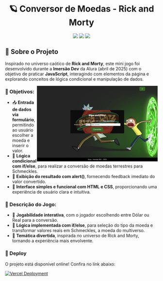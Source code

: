 # <h1 align="center"> 🪐 Conversor de Moedas - Rick and Morty

<p align="center">
  <img src="https://img.shields.io/badge/JavaScript-F7DF1E?style=for-the-badge&logo=javascript&logoColor=black">
  <img src="https://img.shields.io/badge/HTML5-E34F26?style=for-the-badge&logo=html5&logoColor=white">
  <img src="https://img.shields.io/badge/CSS-239120?&style=for-the-badge&logo=css3&logoColor=white">
</p>

## 🚀 Sobre o Projeto

Inspirado no universo caótico de **Rick and Morty**, este mini jogo foi desenvolvido durante a **Imersão Dev** da Alura (abril de 2025) com o objetivo de praticar **JavaScript**, interagindo com elementos da página e explorando conceitos de lógica condicional e manipulação de dados. 

<img align="right" alt="coding-gif" width="400" src="https://github.com/ErikaCZanin/ConversaomoedaRick/blob/main/imgvercel.png">

### 📌 Objetivos:  
- 📤 **Entrada de dados via formulário**, permitindo ao usuário escolher a moeda e inserir o valor.  
- 🔁 **Lógica condicional com if/else**, para realizar a conversão de moedas terrestres para Schmeckles.  
- 📣 **Exibição do resultado com alert()**, fornecendo feedback imediato do valor convertido.  
- 🎨 **Interface simples e funcional com HTML e CSS**, proporcionando uma experiência de usuário clara e intuitiva.

### 📝 Descrição do Jogo:  
- 🌱 **Jogabilidade interativa**, com o jogador escolhendo entre Dólar ou Real para a conversão.  
- 🧠 **Lógica implementada com if/else**, para seleção do tipo da moeda e transformar valores reais em Schmeckles, a moeda do multiverso.  
- 🚀 **Temática divertida**, inspirada no universo de Rick and Morty, tornando a experiência mais envolvente.

### 💫 Deploy  
O projeto está disponível online! Confira no link abaixo:  

[![Vercel Deployment](https://img.shields.io/badge/Vercel-Deployed-black?style=for-the-badge&logo=vercel&logoColor=white)](https://conversaomoeda-rick.vercel.app/)  
